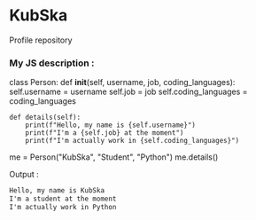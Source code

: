 <!--
**SkalkaJ/SkalkaJ** is a ✨ _special_ ✨ repository because its `README.md` (this file) appears on your GitHub profile.

Here are some ideas to get you started:

- 🔭 I’m currently working on ...
- 🌱 I’m currently learning ...
- 👯 I’m looking to collaborate on ...
- 🤔 I’m looking for help with ...
- 💬 Ask me about ...
- 📫 How to reach me: ...
- 😄 Pronouns: ...
- ⚡ Fun fact: ...
-->

# KubSka
Profile repository

### My JS description :
class Person:
    def __init__(self, username, job, coding_languages):
        self.username = username
        self.job = job
        self.coding_languages = coding_languages

    def details(self):
        print(f"Hello, my name is {self.username}")
        print(f"I'm a {self.job} at the moment")
        print(f"I'm actually work in {self.coding_languages}")

me = Person("KubSka", "Student", "Python")
me.details()

Output :
```txt
Hello, my name is KubSka
I'm a student at the moment
I'm actually work in Python
```
